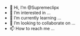 - 👋 Hi, I’m @Supremeclipx
- 👀 I’m interested in ...
- 🌱 I’m currently learning ...
- 💞️ I’m looking to collaborate on ...
- 📫 How to reach me ...

<!---
Supremeclipx/Supremeclipx is a ✨ special ✨ repository because its `README.md` (this file) appears on your GitHub profile.
You can click the Preview link to take a look at your changes.
--->
